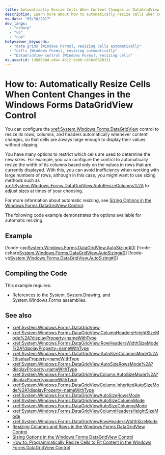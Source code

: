 ```yaml
---
title: Automatically Resize Cells When Content Changes in DataGridView Control
description: Learn more about how to automatically resize cells when content changes in the Windows Forms DataGridView Control.
ms.date: "03/30/2017"
dev_langs: 
  - "csharp"
  - "vb"
  - "cpp"
helpviewer_keywords: 
  - "data grids [Windows Forms], resizing cells automatically"
  - "cells [Windows Forms], resizing automatically"
  - "DataGridView control [Windows Forms], resizing cells"
ms.assetid: 1d68934d-a04c-4b12-9e66-c856c6828131
---
```

# How to: Automatically Resize Cells When Content Changes in the Windows Forms DataGridView Control
You can configure the <xref:System.Windows.Forms.DataGridView> control to resize its rows, columns, and headers automatically whenever content changes, so that cells are always large enough to display their values without clipping.  
  
 You have many options to restrict which cells are used to determine the new sizes. For example, you can configure the control to automatically resize the width of its columns based only on the values in rows that are currently displayed. With this, you can avoid inefficiency when working with large numbers of rows, although in this case, you might want to use sizing methods such as <xref:System.Windows.Forms.DataGridView.AutoResizeColumns%2A> to adjust sizes at times of your choosing.  
  
 For more information about automatic resizing, see [Sizing Options in the Windows Forms DataGridView Control](sizing-options-in-the-windows-forms-datagridview-control.md).  
  
 The following code example demonstrates the options available for automatic resizing.  
  
## Example  
 [!code-cpp[System.Windows.Forms.DataGridView.AutoSizing#0](~/samples/snippets/cpp/VS_Snippets_Winforms/System.Windows.Forms.DataGridView.AutoSizing/CPP/autosizing.cpp#0)]
 [!code-csharp[System.Windows.Forms.DataGridView.AutoSizing#0](~/samples/snippets/csharp/VS_Snippets_Winforms/System.Windows.Forms.DataGridView.AutoSizing/CS/autosizing.cs#0)]
 [!code-vb[System.Windows.Forms.DataGridView.AutoSizing#0](~/samples/snippets/visualbasic/VS_Snippets_Winforms/System.Windows.Forms.DataGridView.AutoSizing/VB/autosizing.vb#0)]  
  
## Compiling the Code  
 This example requires:  
  
- References to the System, System.Drawing, and System.Windows.Forms assemblies.  
  
## See also

- <xref:System.Windows.Forms.DataGridView>
- <xref:System.Windows.Forms.DataGridView.ColumnHeadersHeightSizeMode%2A?displayProperty=nameWithType>
- <xref:System.Windows.Forms.DataGridView.RowHeadersWidthSizeMode%2A?displayProperty=nameWithType>
- <xref:System.Windows.Forms.DataGridView.AutoSizeColumnsMode%2A?displayProperty=nameWithType>
- <xref:System.Windows.Forms.DataGridView.AutoSizeRowsMode%2A?displayProperty=nameWithType>
- <xref:System.Windows.Forms.DataGridViewColumn.AutoSizeMode%2A?displayProperty=nameWithType>
- <xref:System.Windows.Forms.DataGridViewColumn.InheritedAutoSizeMode%2A?displayProperty=nameWithType>
- <xref:System.Windows.Forms.DataGridViewAutoSizeRowsMode>
- <xref:System.Windows.Forms.DataGridViewAutoSizeColumnMode>
- <xref:System.Windows.Forms.DataGridViewAutoSizeColumnsMode>
- <xref:System.Windows.Forms.DataGridViewColumnHeadersHeightSizeMode>
- <xref:System.Windows.Forms.DataGridViewRowHeadersWidthSizeMode>
- [Resizing Columns and Rows in the Windows Forms DataGridView Control](resizing-columns-and-rows-in-the-windows-forms-datagridview-control.md)
- [Sizing Options in the Windows Forms DataGridView Control](sizing-options-in-the-windows-forms-datagridview-control.md)
- [How to: Programmatically Resize Cells to Fit Content in the Windows Forms DataGridView Control](programmatically-resize-cells-to-fit-content-in-the-datagrid.md)
